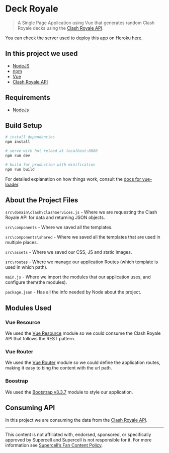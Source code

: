 # Deck Royale

> A Single Page Application using Vue that generates random Clash Royale decks using the [Clash Royale API](https://github.com/martincarrera/clash-royale-api).

You can check the server used to deploy this app on Heroku [here](https://github.com/ikenami/Deck-Royale-Server).

## In this project we used
* [NodeJS](https://nodejs.org/en/)
* [npm](https://www.npmjs.com/)
* [Vue](https://vuejs.org/)
* [Clash Royale API](https://github.com/martincarrera/clash-royale-api)

## Requirements

* [NodeJs](https://nodejs.org/en/)

## Build Setup

``` bash
# install dependencies
npm install

# serve with hot reload at localhost:8080
npm run dev

# build for production with minification
npm run build
```

For detailed explanation on how things work, consult the [docs for vue-loader](http://vuejs.github.io/vue-loader).

## About the Project Files
`src\domain\clash\ClashServices.js` - Where we are requesting the Clash Royale API for data and returning JSON objects.

`src\components` - Where we saved all the templates.

`src\components\shared` - Where we saved all the templates that are used in multiple places.

`src\assets` - Where we saved our CSS, JS and static images.

`src\routes` - Where we manage our application Routes (which template is used in which path).

`main.js` - Where we import the modules that our application uses, and configure them(the modules).

`package.json` - Has all the info needed by Node about the project.


## Modules Used
### Vue Resource
We used the [Vue Resource](https://www.npmjs.com/package/vue-resource) module so we could consume the Clash Royale API that follows the REST pattern.

### Vue Router
We used the [Vue Router](https://www.npmjs.com/package/vue-router) module so we could define the application routes, making it easy to bing the content with the url path.

### Boostrap
We used the [Bootstrap v3.3.7](https://www.npmjs.com/package/bootstrap) module to style our application.

## Consuming API
In this project we are consuming the data from the [Clash Royale API](https://github.com/martincarrera/clash-royale-api).

----------
This content is not affiliated with, endorsed, sponsored, or specifically approved by Supercell and Supercell is not responsible for it. For more information see [Supercell’s Fan Content Policy](http://www.supercell.com/fan-content-policy).
